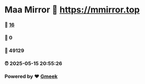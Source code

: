 # Maa Mirror :link: https://mmirror.top 
### :page_facing_up: [16](https://mmirror.top/tag.html) 
### :speech_balloon: 0 
### :hibiscus: 49129 
### :alarm_clock: 2025-05-15 20:55:26 
### Powered by :heart: [Gmeek](https://github.com/Meekdai/Gmeek)

